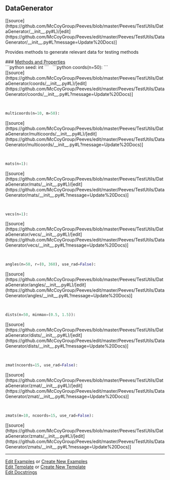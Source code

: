 ## <a id="Peeves.TestUtils.DataGenerator">DataGenerator</a> 

<div class="docs-source-link" markdown="1">
[[source](https://github.com/McCoyGroup/Peeves/blob/master/Peeves/TestUtils/DataGenerator/__init__.py#L)/[edit](https://github.com/McCoyGroup/Peeves/edit/master/Peeves/TestUtils/DataGenerator/__init__.py#L?message=Update%20Docs)]
</div>

Provides methods to generate relevant data for testing methods







<div class="collapsible-section">
 <div class="collapsible-section collapsible-section-header" markdown="1">
### <a class="collapse-link" data-toggle="collapse" href="#methods" markdown="1"> Methods and Properties</a> <a class="float-right" data-toggle="collapse" href="#methods"><i class="fa fa-chevron-down"></i></a>
 </div>
 <div class="collapsible-section collapsible-section-body collapse show" id="methods" markdown="1">
 ```python
seed: int
```
<a id="Peeves.TestUtils.DataGenerator.coords" class="docs-object-method">&nbsp;</a> 
```python
coords(n=50): 
```
<div class="docs-source-link" markdown="1">
[[source](https://github.com/McCoyGroup/Peeves/blob/master/Peeves/TestUtils/DataGenerator/coords/__init__.py#L)/[edit](https://github.com/McCoyGroup/Peeves/edit/master/Peeves/TestUtils/DataGenerator/coords/__init__.py#L?message=Update%20Docs)]
</div>


<a id="Peeves.TestUtils.DataGenerator.multicoords" class="docs-object-method">&nbsp;</a> 
```python
multicoords(n=10, m=50): 
```
<div class="docs-source-link" markdown="1">
[[source](https://github.com/McCoyGroup/Peeves/blob/master/Peeves/TestUtils/DataGenerator/multicoords/__init__.py#L)/[edit](https://github.com/McCoyGroup/Peeves/edit/master/Peeves/TestUtils/DataGenerator/multicoords/__init__.py#L?message=Update%20Docs)]
</div>


<a id="Peeves.TestUtils.DataGenerator.mats" class="docs-object-method">&nbsp;</a> 
```python
mats(n=1): 
```
<div class="docs-source-link" markdown="1">
[[source](https://github.com/McCoyGroup/Peeves/blob/master/Peeves/TestUtils/DataGenerator/mats/__init__.py#L)/[edit](https://github.com/McCoyGroup/Peeves/edit/master/Peeves/TestUtils/DataGenerator/mats/__init__.py#L?message=Update%20Docs)]
</div>


<a id="Peeves.TestUtils.DataGenerator.vecs" class="docs-object-method">&nbsp;</a> 
```python
vecs(n=1): 
```
<div class="docs-source-link" markdown="1">
[[source](https://github.com/McCoyGroup/Peeves/blob/master/Peeves/TestUtils/DataGenerator/vecs/__init__.py#L)/[edit](https://github.com/McCoyGroup/Peeves/edit/master/Peeves/TestUtils/DataGenerator/vecs/__init__.py#L?message=Update%20Docs)]
</div>


<a id="Peeves.TestUtils.DataGenerator.angles" class="docs-object-method">&nbsp;</a> 
```python
angles(n=50, r=(0, 360), use_rad=False): 
```
<div class="docs-source-link" markdown="1">
[[source](https://github.com/McCoyGroup/Peeves/blob/master/Peeves/TestUtils/DataGenerator/angles/__init__.py#L)/[edit](https://github.com/McCoyGroup/Peeves/edit/master/Peeves/TestUtils/DataGenerator/angles/__init__.py#L?message=Update%20Docs)]
</div>


<a id="Peeves.TestUtils.DataGenerator.dists" class="docs-object-method">&nbsp;</a> 
```python
dists(n=50, minmax=(0.5, 1.5)): 
```
<div class="docs-source-link" markdown="1">
[[source](https://github.com/McCoyGroup/Peeves/blob/master/Peeves/TestUtils/DataGenerator/dists/__init__.py#L)/[edit](https://github.com/McCoyGroup/Peeves/edit/master/Peeves/TestUtils/DataGenerator/dists/__init__.py#L?message=Update%20Docs)]
</div>


<a id="Peeves.TestUtils.DataGenerator.zmat" class="docs-object-method">&nbsp;</a> 
```python
zmat(ncoords=15, use_rad=False): 
```
<div class="docs-source-link" markdown="1">
[[source](https://github.com/McCoyGroup/Peeves/blob/master/Peeves/TestUtils/DataGenerator/zmat/__init__.py#L)/[edit](https://github.com/McCoyGroup/Peeves/edit/master/Peeves/TestUtils/DataGenerator/zmat/__init__.py#L?message=Update%20Docs)]
</div>


<a id="Peeves.TestUtils.DataGenerator.zmats" class="docs-object-method">&nbsp;</a> 
```python
zmats(m=10, ncoords=15, use_rad=False): 
```
<div class="docs-source-link" markdown="1">
[[source](https://github.com/McCoyGroup/Peeves/blob/master/Peeves/TestUtils/DataGenerator/zmats/__init__.py#L)/[edit](https://github.com/McCoyGroup/Peeves/edit/master/Peeves/TestUtils/DataGenerator/zmats/__init__.py#L?message=Update%20Docs)]
</div>
 </div>
</div>











---

[Edit Examples](https://github.com/McCoyGroup/Peeves/edit/gh-pages/ci/examples/Peeves/TestUtils/DataGenerator.md) or 
[Create New Examples](https://github.com/McCoyGroup/Peeves/new/gh-pages/?filename=ci/examples/Peeves/TestUtils/DataGenerator.md) <br/>
[Edit Template](https://github.com/McCoyGroup/Peeves/edit/gh-pages/ci/docs/Peeves/TestUtils/DataGenerator.md) or 
[Create New Template](https://github.com/McCoyGroup/Peeves/new/gh-pages/?filename=ci/docs/templates/Peeves/TestUtils/DataGenerator.md) <br/>
[Edit Docstrings](https://github.com/McCoyGroup/Peeves/edit/master/Peeves/TestUtils/DataGenerator/__init__.py#L?message=Update%20Docs)